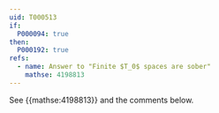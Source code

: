 ```yaml
---
uid: T000513
if:
  P000094: true
then:
  P000192: true
refs:
  - name: Answer to "Finite $T_0$ spaces are sober"
    mathse: 4198813
---
```


See {{mathse:4198813}} and the comments below.
